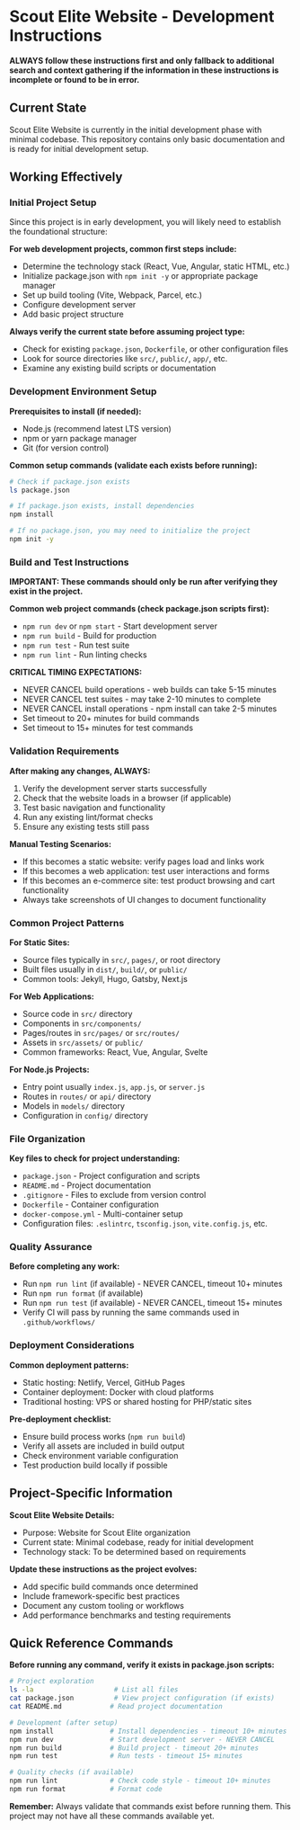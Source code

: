 # Scout Elite Website - Development Instructions

**ALWAYS follow these instructions first and only fallback to additional search and context gathering if the information in these instructions is incomplete or found to be in error.**

## Current State
Scout Elite Website is currently in the initial development phase with minimal codebase. This repository contains only basic documentation and is ready for initial development setup.

## Working Effectively

### Initial Project Setup
Since this project is in early development, you will likely need to establish the foundational structure:

**For web development projects, common first steps include:**
- Determine the technology stack (React, Vue, Angular, static HTML, etc.)
- Initialize package.json with `npm init -y` or appropriate package manager
- Set up build tooling (Vite, Webpack, Parcel, etc.)
- Configure development server
- Add basic project structure

**Always verify the current state before assuming project type:**
- Check for existing `package.json`, `Dockerfile`, or other configuration files
- Look for source directories like `src/`, `public/`, `app/`, etc.
- Examine any existing build scripts or documentation

### Development Environment Setup
**Prerequisites to install (if needed):**
- Node.js (recommend latest LTS version)
- npm or yarn package manager
- Git (for version control)

**Common setup commands (validate each exists before running):**
```bash
# Check if package.json exists
ls package.json

# If package.json exists, install dependencies
npm install

# If no package.json, you may need to initialize the project
npm init -y
```

### Build and Test Instructions
**IMPORTANT: These commands should only be run after verifying they exist in the project.**

**Common web project commands (check package.json scripts first):**
- `npm run dev` or `npm start` - Start development server
- `npm run build` - Build for production
- `npm run test` - Run test suite
- `npm run lint` - Run linting checks

**CRITICAL TIMING EXPECTATIONS:**
- NEVER CANCEL build operations - web builds can take 5-15 minutes
- NEVER CANCEL test suites - may take 2-10 minutes to complete
- NEVER CANCEL install operations - npm install can take 2-5 minutes
- Set timeout to 20+ minutes for build commands
- Set timeout to 15+ minutes for test commands

### Validation Requirements
**After making any changes, ALWAYS:**
1. Verify the development server starts successfully
2. Check that the website loads in a browser (if applicable)
3. Test basic navigation and functionality
4. Run any existing lint/format checks
5. Ensure any existing tests still pass

**Manual Testing Scenarios:**
- If this becomes a static website: verify pages load and links work
- If this becomes a web application: test user interactions and forms
- If this becomes an e-commerce site: test product browsing and cart functionality
- Always take screenshots of UI changes to document functionality

### Common Project Patterns

**For Static Sites:**
- Source files typically in `src/`, `pages/`, or root directory
- Built files usually in `dist/`, `build/`, or `public/`
- Common tools: Jekyll, Hugo, Gatsby, Next.js

**For Web Applications:**
- Source code in `src/` directory
- Components in `src/components/`
- Pages/routes in `src/pages/` or `src/routes/`
- Assets in `src/assets/` or `public/`
- Common frameworks: React, Vue, Angular, Svelte

**For Node.js Projects:**
- Entry point usually `index.js`, `app.js`, or `server.js`
- Routes in `routes/` or `api/` directory
- Models in `models/` directory
- Configuration in `config/` directory

### File Organization
**Key files to check for project understanding:**
- `package.json` - Project configuration and scripts
- `README.md` - Project documentation
- `.gitignore` - Files to exclude from version control
- `Dockerfile` - Container configuration
- `docker-compose.yml` - Multi-container setup
- Configuration files: `.eslintrc`, `tsconfig.json`, `vite.config.js`, etc.

### Quality Assurance
**Before completing any work:**
- Run `npm run lint` (if available) - NEVER CANCEL, timeout 10+ minutes
- Run `npm run format` (if available) 
- Run `npm run test` (if available) - NEVER CANCEL, timeout 15+ minutes
- Verify CI will pass by running the same commands used in `.github/workflows/`

### Deployment Considerations
**Common deployment patterns:**
- Static hosting: Netlify, Vercel, GitHub Pages
- Container deployment: Docker with cloud platforms
- Traditional hosting: VPS or shared hosting for PHP/static sites

**Pre-deployment checklist:**
- Ensure build process works (`npm run build`)
- Verify all assets are included in build output
- Check environment variable configuration
- Test production build locally if possible

## Project-Specific Information
**Scout Elite Website Details:**
- Purpose: Website for Scout Elite organization
- Current state: Minimal codebase, ready for initial development
- Technology stack: To be determined based on requirements

**Update these instructions as the project evolves:**
- Add specific build commands once determined
- Include framework-specific best practices
- Document any custom tooling or workflows
- Add performance benchmarks and testing requirements

## Quick Reference Commands
**Before running any command, verify it exists in package.json scripts:**

```bash
# Project exploration
ls -la                    # List all files
cat package.json          # View project configuration (if exists)
cat README.md            # Read project documentation

# Development (after setup)
npm install              # Install dependencies - timeout 10+ minutes
npm run dev              # Start development server - NEVER CANCEL
npm run build            # Build project - timeout 20+ minutes
npm run test             # Run tests - timeout 15+ minutes

# Quality checks (if available)
npm run lint             # Check code style - timeout 10+ minutes
npm run format           # Format code
```

**Remember:** Always validate that commands exist before running them. This project may not have all these commands available yet.